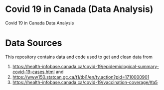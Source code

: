 # Covid 19 in Canada (Data Analysis)
Covid 19 in Canada Data Analysis

# Data Sources
This repository contains data and code used to get and clean data from 
1. https://health-infobase.canada.ca/covid-19/epidemiological-summary-covid-19-cases.html and 
2. https://www150.statcan.gc.ca/t1/tbl1/en/tv.action?pid=1710000901
3. https://health-infobase.canada.ca/covid-19/vaccination-coverage/#a5
